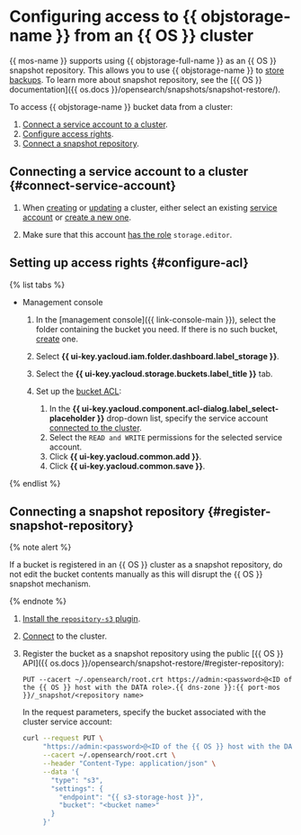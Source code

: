# Configuring access to {{ objstorage-name }} from an {{ OS }} cluster


{{ mos-name }} supports using {{ objstorage-full-name }} as an {{ OS }} snapshot repository. This allows you to use {{ objstorage-name }} to [store backups](cluster-backups.md). To learn more about snapshot repository, see the [{{ OS }} documentation]({{ os.docs }}/opensearch/snapshots/snapshot-restore/).


To access {{ objstorage-name }} bucket data from a cluster:

1. [Connect a service account to a cluster](#connect-service-account).
1. [Configure access rights](#configure-acl).
1. [Connect a snapshot repository](#register-snapshot-repository).

## Connecting a service account to a cluster {#connect-service-account}


1. When [creating](cluster-create.md) or [updating](update.md) a cluster, either select an existing [service account](../../iam/concepts/users/service-accounts.md) or [create a new one](../../iam/operations/sa/create.md).

1. Make sure that this account [has the role](../../iam/operations/sa/assign-role-for-sa.md) `storage.editor`.


## Setting up access rights {#configure-acl}

{% list tabs %}

- Management console

   
   1. In the [management console]({{ link-console-main }}), select the folder containing the bucket you need. If there is no such bucket, [create](../../storage/operations/buckets/create.md) one.


   1. Select **{{ ui-key.yacloud.iam.folder.dashboard.label_storage }}**.
   1. Select the **{{ ui-key.yacloud.storage.buckets.label_title }}** tab.
   1. Set up the [bucket ACL](../../storage/operations/buckets/edit-acl.md):
      1. In the **{{ ui-key.yacloud.component.acl-dialog.label_select-placeholder }}** drop-down list, specify the service account [connected to the cluster](#connect-service-account).
      1. Select the `READ and WRITE` permissions for the selected service account.
      1. Click **{{ ui-key.yacloud.common.add }}**.
      1. Click **{{ ui-key.yacloud.common.save }}**.

{% endlist %}

## Connecting a snapshot repository {#register-snapshot-repository}

{% note alert %}

If a bucket is registered in an {{ OS }} cluster as a snapshot repository, do not edit the bucket contents manually as this will disrupt the {{ OS }} snapshot mechanism.

{% endnote %}

1. [Install the `repository-s3` plugin](plugins.md#update).
1. [Connect](connect.md) to the cluster.
1. Register the bucket as a snapshot repository using the public [{{ OS }} API]({{ os.docs }}/opensearch/snapshot-restore/#register-repository):

   ```http
   PUT --cacert ~/.opensearch/root.crt https://admin:<password>@<ID of the {{ OS }} host with the DATA role>.{{ dns-zone }}:{{ port-mos }}/_snapshot/<repository name>
   ```

   In the request parameters, specify the bucket associated with the cluster service account:

   ```bash
   curl --request PUT \
        "https://admin:<password>@<ID of the {{ OS }} host with the DATA role>.{{ dns-zone }}:{{ port-mos }}/_snapshot/<repository name>" \
        --cacert ~/.opensearch/root.crt \
        --header "Content-Type: application/json" \
        --data '{
          "type": "s3",
          "settings": {
            "endpoint": "{{ s3-storage-host }}",
            "bucket": "<bucket name>"
          }
        }'
   ```
